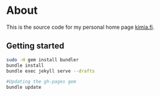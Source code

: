 # About #

This is the source code for my personal home page [kimia.fi][kimia.fi].

[kimia.fi]: https://kimia.fi (Personal home of Kimmo Ahokas)

## Getting started ##

```bash
sudo -H gem install bundler
bundle install
bundle exec jekyll serve --drafts

#Updating the gh-pages gem
bundle update
```
